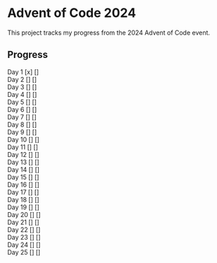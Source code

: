 # Advent of Code 2024

This project tracks my progress from the 2024 Advent of Code event.

## Progress

Day 1  [x]  []  
Day 2  []  []  
Day 3  []  []  
Day 4  []  []  
Day 5  []  []  
Day 6  []  []  
Day 7  []  []  
Day 8  []  []  
Day 9  []  []  
Day 10 []  []  
Day 11 []  []  
Day 12 []  []  
Day 13 []  []  
Day 14 []  []  
Day 15 []  []  
Day 16 []  []  
Day 17 []  []  
Day 18 []  []  
Day 19 []  []  
Day 20 []  []  
Day 21 []  []  
Day 22 []  []  
Day 23 []  []  
Day 24 []  []  
Day 25 []  []  
